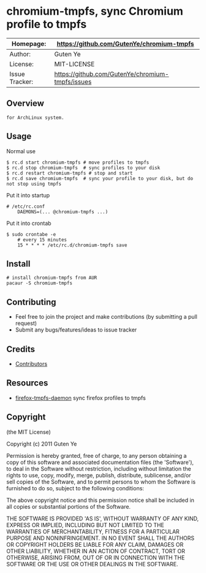 chromium-tmpfs, sync Chromium profile to tmpfs
================================================

| Homepage:      |  https://github.com/GutenYe/chromium-tmpfs       |
|----------------|------------------------------------------------------       |
| Author:	       | Guten Ye                                                 |
| License:       | MIT-LICENSE                                                |
| Issue Tracker: | https://github.com/GutenYe/chromium-tmpfs/issues |

Overview
--------

	for ArchLinux system.

Usage
-----

Normal use

	$ rc.d start chromium-tmpfs # move profiles to tmpfs
	$ rc.d stop chromium-tmpfs  # sync profiles to your disk
	$ rc.d restart chromium-tmpfs # stop and start
	$ rc.d save chromium-tmpfs  # sync your profile to your disk, but do not stop using tmpfs

Put it into startup

	# /etc/rc.conf
		DAEMONS=(... @chromium-tmpfs ...)

Put it into crontab

	$ sudo crontabe -e
		# every 15 minutes
		15 * * * * /etc/rc.d/chromium-tmpfs save

Install
----------

	# install chromium-tmpfs from AUR 
	pacaur -S chromium-tmpfs

Contributing
-------------

* Feel free to join the project and make contributions (by submitting a pull request)
* Submit any bugs/features/ideas to issue tracker

Credits
--------

* [Contributors](https://github.com/GutenYe/chromium-tmpfs/contributors)

Resources
---------

* [firefox-tmpfs-daemon](https://bbs.archlinux.org/viewtopic.php?id=118576) sync firefox profiles to tmpfs

Copyright
---------

(the MIT License)

Copyright (c) 2011 Guten Ye

Permission is hereby granted, free of charge, to any person obtaining a copy of this software and associated documentation files (the 'Software'), to deal in the Software without restriction, including without limitation the rights to use, copy, modify, merge, publish, distribute, sublicense, and/or sell copies of the Software, and to permit persons to whom the Software is furnished to do so, subject to the following conditions:

The above copyright notice and this permission notice shall be included in all copies or substantial portions of the Software.

THE SOFTWARE IS PROVIDED 'AS IS', WITHOUT WARRANTY OF ANY KIND, EXPRESS OR IMPLIED, INCLUDING BUT NOT LIMITED TO THE WARRANTIES OF MERCHANTABILITY, FITNESS FOR A PARTICULAR PURPOSE AND NONINFRINGEMENT.  IN NO EVENT SHALL THE AUTHORS OR COPYRIGHT HOLDERS BE LIABLE FOR ANY CLAIM, DAMAGES OR OTHER LIABILITY, WHETHER IN AN ACTION OF CONTRACT, TORT OR OTHERWISE, ARISING FROM, OUT OF OR IN CONNECTION WITH THE SOFTWARE OR THE USE OR OTHER DEALINGS IN THE SOFTWARE.
